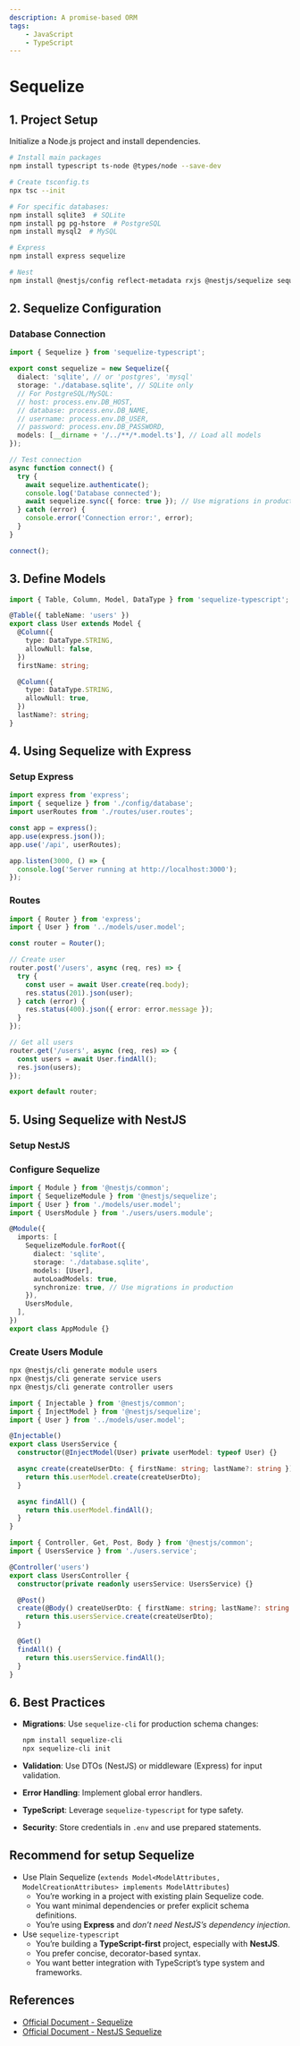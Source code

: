```yaml
---
description: A promise-based ORM
tags:
    - JavaScript
    - TypeScript
---
```


# Sequelize

## 1. Project Setup

Initialize a Node.js project and install dependencies.

```bash
# Install main packages
npm install typescript ts-node @types/node --save-dev

# Create tsconfig.ts
npx tsc --init

# For specific databases:
npm install sqlite3  # SQLite
npm install pg pg-hstore  # PostgreSQL
npm install mysql2  # MySQL

# Express
npm install express sequelize

# Nest
npm install @nestjs/config reflect-metadata rxjs @nestjs/sequelize sequelize-typescript 
```

## 2. Sequelize Configuration

### Database Connection

```typescript title="src/config/database.ts"
import { Sequelize } from 'sequelize-typescript';

export const sequelize = new Sequelize({
  dialect: 'sqlite', // or 'postgres', 'mysql'
  storage: './database.sqlite', // SQLite only
  // For PostgreSQL/MySQL:
  // host: process.env.DB_HOST,
  // database: process.env.DB_NAME,
  // username: process.env.DB_USER,
  // password: process.env.DB_PASSWORD,
  models: [__dirname + '/../**/*.model.ts'], // Load all models
});

// Test connection
async function connect() {
  try {
    await sequelize.authenticate();
    console.log('Database connected');
    await sequelize.sync({ force: true }); // Use migrations in production
  } catch (error) {
    console.error('Connection error:', error);
  }
}

connect();
```

## 3. Define Models

```typescript title="src/models/user.model.ts"
import { Table, Column, Model, DataType } from 'sequelize-typescript';

@Table({ tableName: 'users' })
export class User extends Model {
  @Column({
    type: DataType.STRING,
    allowNull: false,
  })
  firstName: string;

  @Column({
    type: DataType.STRING,
    allowNull: true,
  })
  lastName?: string;
}
```

## 4. Using Sequelize with Express

### Setup Express

```typescript title="src/index.ts"
import express from 'express';
import { sequelize } from './config/database';
import userRoutes from './routes/user.routes';

const app = express();
app.use(express.json());
app.use('/api', userRoutes);

app.listen(3000, () => {
  console.log('Server running at http://localhost:3000');
});
```

### Routes

```typescript title="src/routes/user.routes.ts"
import { Router } from 'express';
import { User } from '../models/user.model';

const router = Router();

// Create user
router.post('/users', async (req, res) => {
  try {
    const user = await User.create(req.body);
    res.status(201).json(user);
  } catch (error) {
    res.status(400).json({ error: error.message });
  }
});

// Get all users
router.get('/users', async (req, res) => {
  const users = await User.findAll();
  res.json(users);
});

export default router;
```

## 5. Using Sequelize with NestJS

### Setup NestJS

### Configure Sequelize

```typescript title="src/app.module.ts"
import { Module } from '@nestjs/common';
import { SequelizeModule } from '@nestjs/sequelize';
import { User } from './models/user.model';
import { UsersModule } from './users/users.module';

@Module({
  imports: [
    SequelizeModule.forRoot({
      dialect: 'sqlite',
      storage: './database.sqlite',
      models: [User],
      autoLoadModels: true,
      synchronize: true, // Use migrations in production
    }),
    UsersModule,
  ],
})
export class AppModule {}
```

### Create Users Module

```bash title="Generate a module, service, and controller"
npx @nestjs/cli generate module users
npx @nestjs/cli generate service users
npx @nestjs/cli generate controller users
```

```typescript title="src/users/users.service.ts"
import { Injectable } from '@nestjs/common';
import { InjectModel } from '@nestjs/sequelize';
import { User } from '../models/user.model';

@Injectable()
export class UsersService {
  constructor(@InjectModel(User) private userModel: typeof User) {}

  async create(createUserDto: { firstName: string; lastName?: string }) {
    return this.userModel.create(createUserDto);
  }

  async findAll() {
    return this.userModel.findAll();
  }
}
```

```typescript title="src/users/users.controller.ts"
import { Controller, Get, Post, Body } from '@nestjs/common';
import { UsersService } from './users.service';

@Controller('users')
export class UsersController {
  constructor(private readonly usersService: UsersService) {}

  @Post()
  create(@Body() createUserDto: { firstName: string; lastName?: string }) {
    return this.usersService.create(createUserDto);
  }

  @Get()
  findAll() {
    return this.usersService.findAll();
  }
}
```

## 6. Best Practices

- **Migrations**: Use `sequelize-cli` for production schema changes:

  ```bash
  npm install sequelize-cli
  npx sequelize-cli init
  ```

- **Validation**: Use DTOs (NestJS) or middleware (Express) for input validation.
- **Error Handling**: Implement global error handlers.
- **TypeScript**: Leverage `sequelize-typescript` for type safety.
- **Security**: Store credentials in `.env` and use prepared statements.

## Recommend for setup Sequelize

- Use Plain Sequelize (`extends Model<ModelAttributes, ModelCreationAttributes> implements ModelAttributes`)
  - You’re working in a project with existing plain Sequelize code.
  - You want minimal dependencies or prefer explicit schema definitions.
  - You’re using **Express** and *don’t need NestJS’s dependency injection*.
- Use `sequelize-typescript`
  - You’re building a **TypeScript-first** project, especially with **NestJS**.
  - You prefer concise, decorator-based syntax.
  - You want better integration with TypeScript’s type system and frameworks.

## References

- [Official Document - Sequelize](https://sequelize.org/)
- [Official Document - NestJS Sequelize](https://docs.nestjs.com/recipes/sql-sequelize)
